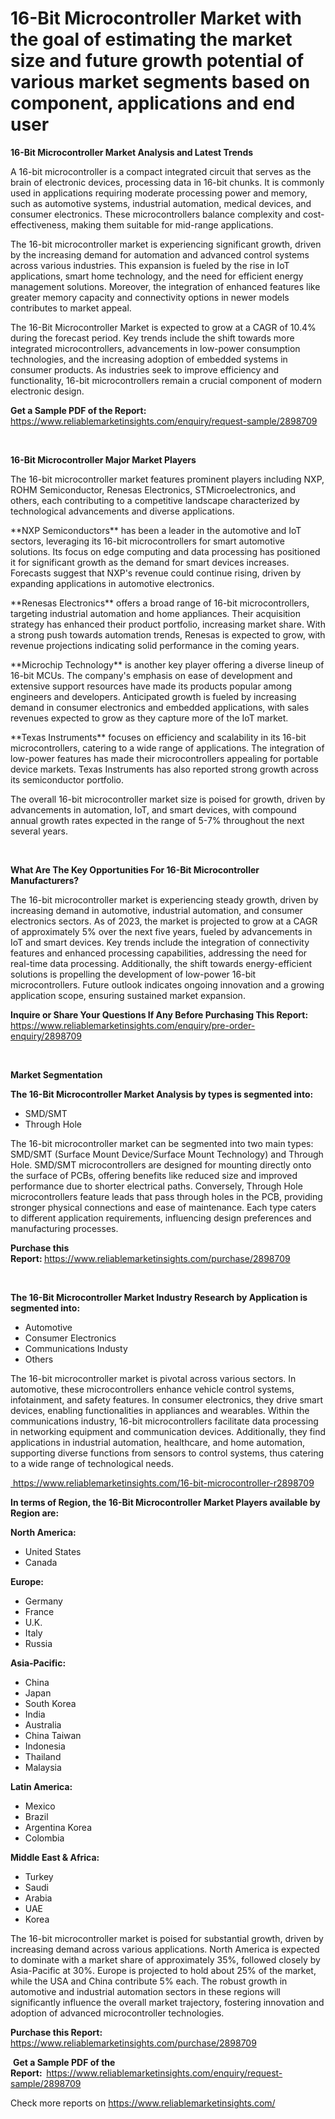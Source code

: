 <p><h1>16-Bit Microcontroller Market with the goal of estimating the market size and future growth potential of various market segments based on component, applications and end user</h1></p><p><strong>16-Bit Microcontroller Market Analysis and Latest Trends</strong></p>
<p><p>A 16-bit microcontroller is a compact integrated circuit that serves as the brain of electronic devices, processing data in 16-bit chunks. It is commonly used in applications requiring moderate processing power and memory, such as automotive systems, industrial automation, medical devices, and consumer electronics. These microcontrollers balance complexity and cost-effectiveness, making them suitable for mid-range applications.</p><p>The 16-bit microcontroller market is experiencing significant growth, driven by the increasing demand for automation and advanced control systems across various industries. This expansion is fueled by the rise in IoT applications, smart home technology, and the need for efficient energy management solutions. Moreover, the integration of enhanced features like greater memory capacity and connectivity options in newer models contributes to market appeal.</p><p>The 16-Bit Microcontroller Market is expected to grow at a CAGR of 10.4% during the forecast period. Key trends include the shift towards more integrated microcontrollers, advancements in low-power consumption technologies, and the increasing adoption of embedded systems in consumer products. As industries seek to improve efficiency and functionality, 16-bit microcontrollers remain a crucial component of modern electronic design.</p></p>
<p><strong>Get a Sample PDF of the Report:&nbsp;</strong> <a href="https://www.reliablemarketinsights.com/enquiry/request-sample/2898709?utm_campaign=2183&utm_medium=2&utm_source=Github&utm_content=ia&utm_term=15032025&utm_id=16-bit-microcontroller">https://www.reliablemarketinsights.com/enquiry/request-sample/2898709</a></p>
<p>&nbsp;</p>
<p><strong>16-Bit Microcontroller Major Market Players</strong></p>
<p><p>The 16-bit microcontroller market features prominent players including NXP, ROHM Semiconductor, Renesas Electronics, STMicroelectronics, and others, each contributing to a competitive landscape characterized by technological advancements and diverse applications.</p><p>**NXP Semiconductors** has been a leader in the automotive and IoT sectors, leveraging its 16-bit microcontrollers for smart automotive solutions. Its focus on edge computing and data processing has positioned it for significant growth as the demand for smart devices increases. Forecasts suggest that NXP's revenue could continue rising, driven by expanding applications in automotive electronics.</p><p>**Renesas Electronics** offers a broad range of 16-bit microcontrollers, targeting industrial automation and home appliances. Their acquisition strategy has enhanced their product portfolio, increasing market share. With a strong push towards automation trends, Renesas is expected to grow, with revenue projections indicating solid performance in the coming years.</p><p>**Microchip Technology** is another key player offering a diverse lineup of 16-bit MCUs. The company's emphasis on ease of development and extensive support resources have made its products popular among engineers and developers. Anticipated growth is fueled by increasing demand in consumer electronics and embedded applications, with sales revenues expected to grow as they capture more of the IoT market.</p><p>**Texas Instruments** focuses on efficiency and scalability in its 16-bit microcontrollers, catering to a wide range of applications. The integration of low-power features has made their microcontrollers appealing for portable device markets. Texas Instruments has also reported strong growth across its semiconductor portfolio.</p><p>The overall 16-bit microcontroller market size is poised for growth, driven by advancements in automation, IoT, and smart devices, with compound annual growth rates expected in the range of 5-7% throughout the next several years.</p></p>
<p>&nbsp;</p>
<p><strong>What Are The Key Opportunities For 16-Bit Microcontroller Manufacturers?</strong></p>
<p><p>The 16-bit microcontroller market is experiencing steady growth, driven by increasing demand in automotive, industrial automation, and consumer electronics sectors. As of 2023, the market is projected to grow at a CAGR of approximately 5% over the next five years, fueled by advancements in IoT and smart devices. Key trends include the integration of connectivity features and enhanced processing capabilities, addressing the need for real-time data processing. Additionally, the shift towards energy-efficient solutions is propelling the development of low-power 16-bit microcontrollers. Future outlook indicates ongoing innovation and a growing application scope, ensuring sustained market expansion.</p></p>
<p><strong>Inquire or Share Your Questions If Any Before Purchasing This Report:</strong> <a href="https://www.reliablemarketinsights.com/enquiry/pre-order-enquiry/2898709?utm_campaign=2183&utm_medium=2&utm_source=Github&utm_content=ia&utm_term=15032025&utm_id=16-bit-microcontroller">https://www.reliablemarketinsights.com/enquiry/pre-order-enquiry/2898709</a></p>
<p>&nbsp;</p>
<p><strong>Market Segmentation</strong></p>
<p><strong>The 16-Bit Microcontroller Market Analysis by types is segmented into:</strong></p>
<p><ul><li>SMD/SMT</li><li>Through Hole</li></ul></p>
<p><p>The 16-bit microcontroller market can be segmented into two main types: SMD/SMT (Surface Mount Device/Surface Mount Technology) and Through Hole. SMD/SMT microcontrollers are designed for mounting directly onto the surface of PCBs, offering benefits like reduced size and improved performance due to shorter electrical paths. Conversely, Through Hole microcontrollers feature leads that pass through holes in the PCB, providing stronger physical connections and ease of maintenance. Each type caters to different application requirements, influencing design preferences and manufacturing processes.</p></p>
<p><strong>Purchase this Report:&nbsp;</strong><a href="https://www.reliablemarketinsights.com/purchase/2898709?utm_campaign=2183&utm_medium=2&utm_source=Github&utm_content=ia&utm_term=15032025&utm_id=16-bit-microcontroller">https://www.reliablemarketinsights.com/purchase/2898709</a></p>
<p>&nbsp;</p>
<p><strong>The 16-Bit Microcontroller Market Industry Research by Application is segmented into:</strong></p>
<p><ul><li>Automotive</li><li>Consumer Electronics</li><li>Communications Industy</li><li>Others</li></ul></p>
<p><p>The 16-bit microcontroller market is pivotal across various sectors. In automotive, these microcontrollers enhance vehicle control systems, infotainment, and safety features. In consumer electronics, they drive smart devices, enabling functionalities in appliances and wearables. Within the communications industry, 16-bit microcontrollers facilitate data processing in networking equipment and communication devices. Additionally, they find applications in industrial automation, healthcare, and home automation, supporting diverse functions from sensors to control systems, thus catering to a wide range of technological needs.</p></p>
<p><a href="https://www.reliablemarketinsights.com/16-bit-microcontroller-r2898709?utm_campaign=2183&utm_medium=2&utm_source=Github&utm_content=ia&utm_term=15032025&utm_id=16-bit-microcontroller">&nbsp;https://www.reliablemarketinsights.com/16-bit-microcontroller-r2898709</a></p>
<p><strong>In terms of Region, the 16-Bit Microcontroller Market Players available by Region are:</strong></p>
<p>
    <p> <strong> North America: </strong>
        <ul>
            <li>United States</li>
            <li>Canada</li>
        </ul>
        </p> 
    <p> <strong> Europe: </strong>
        <ul>
            <li>Germany</li>
            <li>France</li>
            <li>U.K.</li>
            <li>Italy</li>
            <li>Russia</li>
        </ul>
        </p> 
    <p> <strong> Asia-Pacific: </strong>
        <ul>
            <li>China</li>
            <li>Japan</li>
            <li>South Korea</li>
            <li>India</li>
            <li>Australia</li>
            <li>China Taiwan</li>
            <li>Indonesia</li>
            <li>Thailand</li>
            <li>Malaysia</li>
        </ul>
        </p> 
    <p> <strong> Latin America: </strong>
        <ul>
            <li>Mexico</li>
            <li>Brazil</li>
            <li>Argentina Korea</li>
            <li>Colombia</li>
        </ul>
        </p> 
    <p> <strong> Middle East & Africa: </strong>
        <ul>
            <li>Turkey</li>
            <li>Saudi</li>
            <li>Arabia</li>
            <li>UAE</li>
            <li>Korea</li>
        </ul>
    </p>
    </p>
<p><p>The 16-bit microcontroller market is poised for substantial growth, driven by increasing demand across various applications. North America is expected to dominate with a market share of approximately 35%, followed closely by Asia-Pacific at 30%. Europe is projected to hold about 25% of the market, while the USA and China contribute 5% each. The robust growth in automotive and industrial automation sectors in these regions will significantly influence the overall market trajectory, fostering innovation and adoption of advanced microcontroller technologies.</p></p>
<p><strong>Purchase this Report: </strong><a href="https://www.reliablemarketinsights.com/purchase/2898709?utm_campaign=2183&utm_medium=2&utm_source=Github&utm_content=ia&utm_term=15032025&utm_id=16-bit-microcontroller">https://www.reliablemarketinsights.com/purchase/2898709</a></p>
<p>&nbsp;<strong>Get a Sample PDF of the Report:&nbsp;&nbsp;</strong><a href="https://www.reliablemarketinsights.com/enquiry/request-sample/2898709?utm_campaign=2183&utm_medium=2&utm_source=Github&utm_content=ia&utm_term=15032025&utm_id=16-bit-microcontroller">https://www.reliablemarketinsights.com/enquiry/request-sample/2898709</a></p>
<p><strong></strong></p>
<p>Check more reports on <a href="https://www.reliablemarketinsights.com/?utm_campaign=2183&utm_medium=2&utm_source=Github&utm_content=ia&utm_term=15032025&utm_id=16-bit-microcontroller">https://www.reliablemarketinsights.com/</a></p>